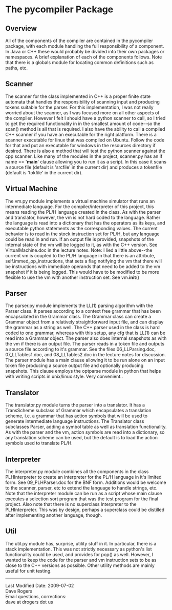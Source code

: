 # The pycompiler Package

## Overview

All of the components of the compiler are contained in the pycompiler package, with each module handling the full responsibility of a component. In Java or C++ these would probably be divided into their own packages or namespaces. A brief explanation of each of the components follows. Note that there is a globals module for locating common definitions such as paths, etc.

## Scanner
The scanner for the class implemented in C++ is a proper finite state automata that handles the responsibility of scanning input and producing tokens suitable for the parser. For this implementation, I was not really worried about the scanner, as I was focused more on all other aspects of the compiler. However I felt I should have a python scanner to call, so I tried to get the required functionality in in the smallest amount of code--so the scan() method is all that is required. I also have the ability to call a compiled C++ scanner if you have an executable for the right platform. There is a scanner executable for linux that was compiled on Ubuntu. Follow the code for that and put an executable for windows in the resources directory if desired. There is also a method that will test the python scanner against the cpp scanner.
Like many of the modules in the project, scanner.py has an if name == '__main__' clause allowing you to run it as a script. In this case it scans a source file (default is 'srcfile' in the current dir) and produces a tokenfile (default is 'tokfile' in the current dir).

## Virtual Machine
The vm.py module implements a virtual machine simulator that runs an intermediate language. For the compiler/interpreter of this project, this means reading the PL/H language created in the class. As with the parser and translator, however, the vm is not hard coded to the language. Rather the language is read into a dictionary that has the operators as its keys, and executable python statements as the corresponding values. The current behavior is to read in the stock instruction set for PL/H, but any language could be read in and run. If an output file is provided, snapshots of the internal state of the vm will be logged to it, as with the C++ version. See VirtualMachine.doc in the lecture notes.
Note: I lied a little above--the current vm is coupled to the PL/H language in that there is an attribute, self.immed_op_instructions, that sets a flag notifying the vm that there will be instructions with immediate operands that need to be added to the vm snapshot if it is being logged. This would have to be modified to be more flexible to use the vm with another instruction set. See vm.__init__()

## Parser

The parser.py module implements the LL(1) parsing algorithm with the Parser class. It parses according to a context free grammar that has been encapsulated in the Grammar class. The Grammar class can create a Grammar object from a relatively straightforward input file, and can display the grammar as a string as well. The C++ parser used in the class is hard coded to one grammar, whereas with this setup, any cfg that is LL(1) can be read into a Grammar object. The parser also does internal snapshots as with the vm if there is an output file. The parser reads in a token file and outputs a source file according to it's grammar. See the files 06_LLParsing.doc, 07_LLTables1.doc, and 08_LLTables2.doc in the lecture notes for discussion.
The parser module has a main clause allowing it to be run alone on an input token file producing a source output file and optionally producing snapshots. This clause employs the optparse module in python that helps with writing scripts in unix/linux style. Very convenient..

## Translator

The translator.py module turns the parser into a translator. It has a TransScheme subclass of Grammar which encapsulates a translation scheme, i.e. a grammar that has action symbols that will be used to generate intermediate language instructions. The Translator class subclasses Parser, adding a symbol table as well as translation functionality. As with the parser and the vm, action symbols are read into a dictionary, so any translation scheme can be used, but the default is to load the action symbols used to translate PL/H.

## Interpreter

The interpreter.py module combines all the components in the class PLHInterpreter to create an interpreter for the PL/H language in it's limited form. See 09_PLHParser.doc for the BNF form. Additions would be welcome to the scanner, parser, etc to extend the language to handle strings, etc. Note that the interpreter module can be run as a script whose main clause executes a selection sort program that was the test program for the final project. Also note that there is no superclass Interpreter to the PLHInterpreter. This was by design, perhaps a superclass could be distilled after implementing another language, though.

## Util

The util.py module has, surprise, utility stuff in it. In particular, there is a stack implementation. This was not strictly necessary as python's list functionality could be used, and provides for pop() as well. However, I wanted to keep the code for the parser and vm instruction sets to be as close to the C++ versions as possible. Other utility methods are mainly useful for unit testing.

***

Last Modified Date: 2009-07-02   
Dave Rogers    
Email questions, corrections:   
dave at drogers dot us